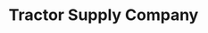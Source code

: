 ---
title: "Tractor Supply Company"
url: /elizabeth-city/tractor-supply-company/
shop: Dorfladen
---